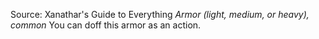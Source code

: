 Source: Xanathar's Guide to Everything
*Armor (light, medium, or heavy), common*
You can doff this armor as an action.